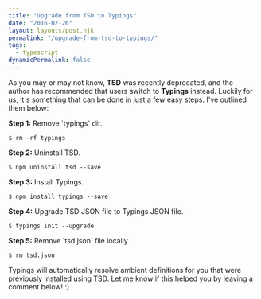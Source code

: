 ```yaml
---
title: "Upgrade from TSD to Typings"
date: "2016-02-26"
layout: layouts/post.njk
permalink: "/upgrade-from-tsd-to-typings/"
tags:
  - typescript
dynamicPermalink: false
---
```


As you may or may not know, **TSD** was recently deprecated, and the author has recommended that users switch to **Typings** instead. Luckily for us, it's something that can be done in just a few easy steps. I've outlined them below:

**Step 1:** Remove \`typings\` dir.

`$ rm -rf typings`

**Step 2:** Uninstall TSD.

`$ npm uninstall tsd --save`

**Step 3:** Install Typings.

`$ npm install typings --save`

**Step 4:** Upgrade TSD JSON file to Typings JSON file.

`$ typings init --upgrade`

**Step 5:** Remove \`tsd.json\` file locally

`$ rm tsd.json`

Typings will automatically resolve ambient definitions for you that were previously installed using TSD. Let me know if this helped you by leaving a comment below! :)
